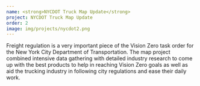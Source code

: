 ```yaml
---
name: <strong>NYCDOT Truck Map Update</strong>
project: NYCDOT Truck Map Update
order: 2
image: img/projects/nycdot2.png
---
```


Freight regulation is a very important piece of the Vision Zero task order for the New York City Department of Transportation. The map project combined intensive data gathering with detailed industry research to come up with the best products to help in reaching Vision Zero goals as well as aid the trucking industry in following city regulations and ease their daily work.



